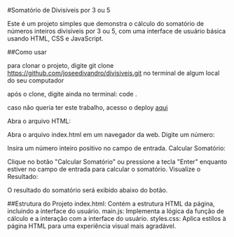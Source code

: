 #Somatório de Divisíveis por 3 ou 5

Este é um projeto simples que demonstra o cálculo do somatório de números inteiros divisíveis por 3 ou 5, com uma interface de usuário básica usando HTML, CSS e JavaScript.


##Como usar

para clonar o projeto, digite git clone https://github.com/joseedivandro/divisiveis.git no terminal de algum local do seu computador

após o clone, digite ainda no terminal: code .

caso não queria ter este trabalho, acesso o deploy [aqui](https://divisiveis.vercel.app)

Abra o arquivo HTML:

Abra o arquivo index.html em um navegador da web.
Digite um número:

Insira um número inteiro positivo no campo de entrada.
Calcular Somatório:

Clique no botão "Calcular Somatório" ou pressione a tecla "Enter" enquanto estiver no campo de entrada para calcular o somatório.
Visualize o Resultado:

O resultado do somatório será exibido abaixo do botão.

##Estrutura do Projeto
index.html: Contém a estrutura HTML da página, incluindo a interface do usuário.
main.js: Implementa a lógica da função de cálculo e a interação com a interface do usuário.
styles.css: Aplica estilos à página HTML para uma experiência visual mais agradável.